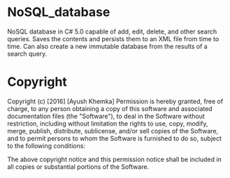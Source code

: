 # NoSQL_database
NoSQL database in C# 5.0 capable of add, edit, delete, and other search queries. Saves the contents and persists them to an XML file from time to time. Can also create a new immutable database from the results of a search query.

# Copyright
Copyright (c) [2016] [Ayush Khemka]
Permission is hereby granted, free of charge, to any person obtaining a copy of this software and associated documentation files (the "Software"), to deal in the Software without restriction, including without limitation the rights to use, copy, modify, merge, publish, distribute, sublicense, and/or sell copies of the Software, and to permit persons to whom the Software is furnished to do so, subject to the following conditions:

The above copyright notice and this permission notice shall be included in all copies or substantial portions of the Software.
